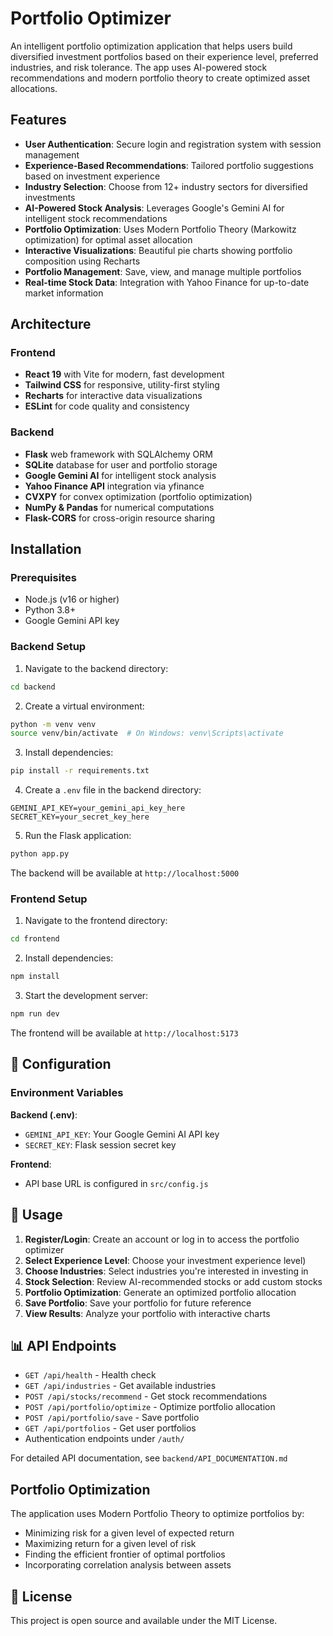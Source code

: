 # Portfolio Optimizer

An intelligent portfolio optimization application that helps users build diversified investment portfolios based on their experience level, preferred industries, and risk tolerance. The app uses AI-powered stock recommendations and modern portfolio theory to create optimized asset allocations.

## Features

- **User Authentication**: Secure login and registration system with session management
- **Experience-Based Recommendations**: Tailored portfolio suggestions based on investment experience
- **Industry Selection**: Choose from 12+ industry sectors for diversified investments
- **AI-Powered Stock Analysis**: Leverages Google's Gemini AI for intelligent stock recommendations
- **Portfolio Optimization**: Uses Modern Portfolio Theory (Markowitz optimization) for optimal asset allocation
- **Interactive Visualizations**: Beautiful pie charts showing portfolio composition using Recharts
- **Portfolio Management**: Save, view, and manage multiple portfolios
- **Real-time Stock Data**: Integration with Yahoo Finance for up-to-date market information

## Architecture

### Frontend
- **React 19** with Vite for modern, fast development
- **Tailwind CSS** for responsive, utility-first styling
- **Recharts** for interactive data visualizations
- **ESLint** for code quality and consistency

### Backend
- **Flask** web framework with SQLAlchemy ORM
- **SQLite** database for user and portfolio storage
- **Google Gemini AI** for intelligent stock analysis
- **Yahoo Finance API** integration via yfinance
- **CVXPY** for convex optimization (portfolio optimization)
- **NumPy & Pandas** for numerical computations
- **Flask-CORS** for cross-origin resource sharing

## Installation

### Prerequisites
- Node.js (v16 or higher)
- Python 3.8+
- Google Gemini API key

### Backend Setup

1. Navigate to the backend directory:
```bash
cd backend
```

2. Create a virtual environment:
```bash
python -m venv venv
source venv/bin/activate  # On Windows: venv\Scripts\activate
```

3. Install dependencies:
```bash
pip install -r requirements.txt
```

4. Create a `.env` file in the backend directory:
```env
GEMINI_API_KEY=your_gemini_api_key_here
SECRET_KEY=your_secret_key_here
```

5. Run the Flask application:
```bash
python app.py
```

The backend will be available at `http://localhost:5000`

### Frontend Setup

1. Navigate to the frontend directory:
```bash
cd frontend
```

2. Install dependencies:
```bash
npm install
```

3. Start the development server:
```bash
npm run dev
```

The frontend will be available at `http://localhost:5173`

## 🔧 Configuration

### Environment Variables

**Backend (.env)**:
- `GEMINI_API_KEY`: Your Google Gemini AI API key
- `SECRET_KEY`: Flask session secret key

**Frontend**:
- API base URL is configured in `src/config.js`

## 🚦 Usage

1. **Register/Login**: Create an account or log in to access the portfolio optimizer
2. **Select Experience Level**: Choose your investment experience level)
3. **Choose Industries**: Select industries you're interested in investing in
4. **Stock Selection**: Review AI-recommended stocks or add custom stocks
5. **Portfolio Optimization**: Generate an optimized portfolio allocation
6. **Save Portfolio**: Save your portfolio for future reference
7. **View Results**: Analyze your portfolio with interactive charts

## 📊 API Endpoints

- `GET /api/health` - Health check
- `GET /api/industries` - Get available industries
- `POST /api/stocks/recommend` - Get stock recommendations
- `POST /api/portfolio/optimize` - Optimize portfolio allocation
- `POST /api/portfolio/save` - Save portfolio
- `GET /api/portfolios` - Get user portfolios
- Authentication endpoints under `/auth/`

For detailed API documentation, see `backend/API_DOCUMENTATION.md`

## Portfolio Optimization

The application uses Modern Portfolio Theory to optimize portfolios by:
- Minimizing risk for a given level of expected return
- Maximizing return for a given level of risk
- Finding the efficient frontier of optimal portfolios
- Incorporating correlation analysis between assets


## 📄 License

This project is open source and available under the MIT License.

